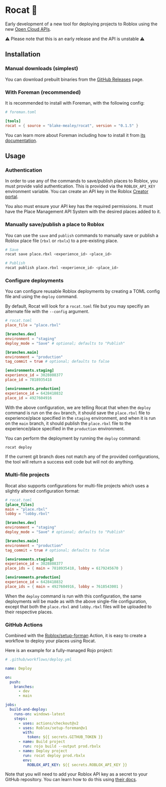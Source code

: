 # Rocat 🚀

Early development of a new tool for deploying projects to Roblox using the new [Open Cloud
APIs](https://devforum.roblox.com/t/open-cloud-publishing-your-places-with-api-keys-is-now-live/1485135).

⚠ Please note that this is an early release and the API is unstable ⚠

## Installation

### Manual downloads (simplest)

You can download prebuilt binaries from the [GitHub
Releases](https://github.com/blake-mealey/rocat/releases) page.

### With Foreman (recommended)

It is recommended to install with Foreman, with the following config:

```toml
# foreman.toml

[tools]
rocat = { source = "blake-mealey/rocat", version = "0.1.5" }
```

You can learn more about Foreman including how to install it from [its
documentation](https://github.com/Roblox/foreman#readme).

## Usage

### Authentication

In order to use any of the commands to save/publish places to Roblox, you must provide valid
authentication. This is provided via the `ROBLOX_API_KEY` environment variable. You can create an
API key in the Roblox [Creator portal](https://create.roblox.com/credentials).

You also must ensure your API key has the required permissions. It must have the Place Management
API System with the desired places added to it.

### Manually save/publish a place to Roblox

You can use the `save` and `publish` commands to manually save or publish a Roblox place file
(`rbxl` or `rbxlx`) to a pre-existing place.

```sh
# Save
rocat save place.rbxl <experience_id> <place_id>

# Publish
rocat publish place.rbxl <experience_id> <place_id>
```

### Configure deployments

You can configure reusable Roblox deployments by creating a TOML config file and using the `deploy`
command.

By default, Rocat will look for a `rocat.toml` file but you may specifiy an alternate file with the
`--config` argument.

```toml
# rocat.toml
place_file = "place.rbxl"

[branches.dev]
environment = "staging"
deploy_mode = "Save" # optional; defaults to "Publish"

[branches.main]
environment = "production"
tag_commit = true # optional; defaults to false

[environments.staging]
experience_id = 3028808377
place_id = 7818935418

[environments.production]
experience_id = 6428418832
place_id = 4927604916
```

With the above configuration, we are telling Rocat that when the `deploy` command is run on the
`dev` branch, it should save the `place.rbxl` file to experience/place specified in the `staging`
environment, and when it is run on the `main` branch, it should publish the `place.rbxl` file to the
experience/place specified in the `production` environment.

You can perform the deployment by running the `deploy` command:

```sh
rocat deploy
```

If the current git branch does not match any of the provided configurations, the tool will return a
success exit code but will not do anything.

### Multi-file projects

Rocat also supports configurations for multi-file projects which uses a slightly altered
configuration format:

```toml
# rocat.toml
[place_files]
main = "place.rbxl"
lobby = "lobby.rbxl"

[branches.dev]
environment = "staging"
deploy_mode = "Save" # optional; defaults to "Publish"

[branches.main]
environment = "production"
tag_commit = true # optional; defaults to false

[environments.staging]
experience_id = 3028808377
place_ids = { main = 7818935418, lobby = 6179245670 }

[environments.production]
experience_id = 6428418832
place_ids = { main = 4927604916, lobby = 7618543001 }
```

When the `deploy` command is run with this configuration, the same deployments will be made as with
the above single-file configuration, except that both the `place.rbxl` and `lobby.rbxl` files will
be uploaded to their respective places.

### GitHub Actions

Combined with the [Roblox/setup-forman](https://github.com/Roblox/setup-foreman) Action, it is easy
to create a workflow to deploy your places using Rocat.

Here is an example for a fully-managed Rojo project:

```yml
# .github/workflows/deploy.yml

name: Deploy

on:
  push:
    branches:
      - dev
      - main

jobs:
  build-and-deploy:
    runs-on: windows-latest
    steps:
      - uses: actions/checkout@v2
      - uses: Roblox/setup-foreman@v1
        with:
          token: ${{ secrets.GITHUB_TOKEN }}
      - name: Build project
        run: rojo build --output prod.rbxlx
      - name: Deploy project
        run: rocat deploy prod.rbxlx
        env:
          ROBLOX_API_KEY: ${{ secrets.ROBLOX_API_KEY }}
```

Note that you will need to add your Roblox API key as a secret to your GitHub repository. You can
learn how to do this using [their
docs](https://docs.github.com/en/actions/security-guides/encrypted-secrets#creating-encrypted-secrets-for-a-repository).

